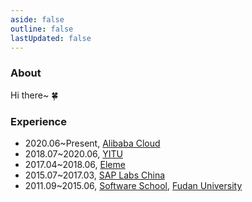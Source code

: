 ```yaml
---
aside: false
outline: false
lastUpdated: false
---
```


<script setup>
import { VPTeamMembers } from 'vitepress/theme'
// import avatar from './img/avatar.jpg'

const homeIcon = '<svg width="32" height="32" viewBox="0 0 32 32"><path fill="currentColor" d="M16.612 2.214a1.01 1.01 0 0 0-1.242 0L1 13.419l1.243 1.572L4 13.621V26a2.004 2.004 0 0 0 2 2h20a2.004 2.004 0 0 0 2-2V13.63L29.757 15L31 13.428ZM18 26h-4v-8h4Zm2 0v-8a2.002 2.002 0 0 0-2-2h-4a2.002 2.002 0 0 0-2 2v8H6V12.062l10-7.79l10 7.8V26Z"/></svg>'
const bilibiliIcon = '<svg width="32" height="32" viewBox="0 0 24 24"><path fill="currentColor" d="M17.813 4.653h.854c1.51.054 2.769.578 3.773 1.574c1.004.995 1.524 2.249 1.56 3.76v7.36c-.036 1.51-.556 2.769-1.56 3.773s-2.262 1.524-3.773 1.56H5.333c-1.51-.036-2.769-.556-3.773-1.56S.036 18.858 0 17.347v-7.36c.036-1.511.556-2.765 1.56-3.76c1.004-.996 2.262-1.52 3.773-1.574h.774l-1.174-1.12a1.234 1.234 0 0 1-.373-.906c0-.356.124-.658.373-.907l.027-.027c.267-.249.573-.373.92-.373c.347 0 .653.124.92.373L9.653 4.44c.071.071.134.142.187.213h4.267a.836.836 0 0 1 .16-.213l2.853-2.747c.267-.249.573-.373.92-.373c.347 0 .662.151.929.4c.267.249.391.551.391.907c0 .355-.124.657-.373.906zM5.333 7.24c-.746.018-1.373.276-1.88.773c-.506.498-.769 1.13-.786 1.894v7.52c.017.764.28 1.395.786 1.893c.507.498 1.134.756 1.88.773h13.334c.746-.017 1.373-.275 1.88-.773c.506-.498.769-1.129.786-1.893v-7.52c-.017-.765-.28-1.396-.786-1.894c-.507-.497-1.134-.755-1.88-.773zM8 11.107c.373 0 .684.124.933.373c.25.249.383.569.4.96v1.173c-.017.391-.15.711-.4.96c-.249.25-.56.374-.933.374s-.684-.125-.933-.374c-.25-.249-.383-.569-.4-.96V12.44c0-.373.129-.689.386-.947c.258-.257.574-.386.947-.386zm8 0c.373 0 .684.124.933.373c.25.249.383.569.4.96v1.173c-.017.391-.15.711-.4.96c-.249.25-.56.374-.933.374s-.684-.125-.933-.374c-.25-.249-.383-.569-.4-.96V12.44c.017-.391.15-.711.4-.96c.249-.249.56-.373.933-.373Z"/></svg>'

const members = [{
  avatar: '/avatar.jpg',
  name: 'Alex Sun',
  title: 'syaningv(at)gmail.com',
  links: [
    { icon: { svg: homeIcon }, link: 'https://syaning.github.io' },
    { icon: 'github', link: 'https://github.com/syaning' },
    { icon: { svg: bilibiliIcon }, link: 'https://space.bilibili.com/501788540' },
  ]
}]
</script>

### About

Hi there~ 🍀

<VPTeamMembers size="small" :members="members" />

### Experience

- 2020.06~Present, [Alibaba Cloud](https://www.aliyun.com/)
- 2018.07~2020.06, [YITU](http://www.yitutech.com/)
- 2017.04~2018.06, [Eleme](https://www.ele.me/)
- 2015.07~2017.03, [SAP Labs China](https://www.sap.com/china/index.html)
- 2011.09~2015.06, [Software School](http://www.software.fudan.edu.cn/), [Fudan University](https://www.fudan.edu.cn/)
